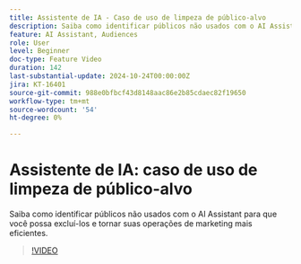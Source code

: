 ```yaml
---
title: Assistente de IA - Caso de uso de limpeza de público-alvo
description: Saiba como identificar públicos não usados com o AI Assistant para que você possa excluí-los e tornar suas operações de marketing mais eficientes.
feature: AI Assistant, Audiences
role: User
level: Beginner
doc-type: Feature Video
duration: 142
last-substantial-update: 2024-10-24T00:00:00Z
jira: KT-16401
source-git-commit: 988e0bfbcf43d8148aac86e2b85cdaec82f19650
workflow-type: tm+mt
source-wordcount: '54'
ht-degree: 0%

---
```



# Assistente de IA: caso de uso de limpeza de público-alvo

Saiba como identificar públicos não usados com o AI Assistant para que você possa excluí-los e tornar suas operações de marketing mais eficientes.

>[!VIDEO](https://video.tv.adobe.com/v/3435532/?learn=on)
